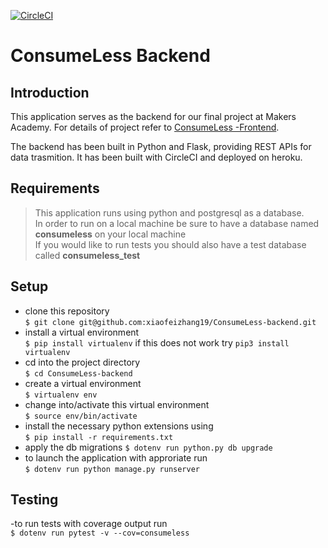 [![CircleCI](https://circleci.com/gh/xiaofeizhang19/ConsumeLess-backend.svg?style=svg)](https://circleci.com/gh/xiaofeizhang19/ConsumeLess-backend)

# ConsumeLess Backend

## Introduction
This application serves as the backend for our final project at Makers Academy. For details of project refer to [ConsumeLess -Frontend](https://github.com/xiaofeizhang19/ConsumeLess-frontend/edit/master/README.md).

The backend has been built in Python and Flask, providing REST APIs for data trasmition. It has been built with CircleCI and deployed on heroku.

## Requirements
> This application runs using python and postgresql as a database.  
> In order to run on a local machine be sure to have a database named **consumeless** on your local machine  
> If you would like to run tests you should also have a test database called **consumeless_test**

## Setup

- clone this repository  
``` $ git clone git@github.com:xiaofeizhang19/ConsumeLess-backend.git ```
- install a virtual environment  
``` $ pip install virtualenv ``` if this does not work try ``` pip3 install virtualenv ```
- cd into the project directory  
``` $ cd ConsumeLess-backend ```
- create a virtual environment  
``` $ virtualenv env ```
- change into/activate this virtual environment  
``` $ source env/bin/activate ```
- install the necessary python extensions using  
``` $ pip install -r requirements.txt ```
- apply the db migrations
``` $ dotenv run python.py db upgrade ```
- to launch the application with approriate run  
``` $ dotenv run python manage.py runserver ```

## Testing
-to run tests with coverage output run  
``` $ dotenv run pytest -v --cov=consumeless ```
